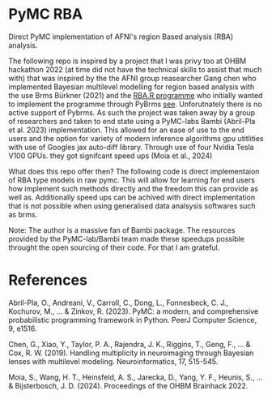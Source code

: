 # PyMC RBA
Direct PyMC implementation of AFNI's region Based analysis (RBA) analysis.

The following repo is inspired by a project that I was privy too at OHBM hackathon 2022 (at time did not have the technical skills to assist that much with) that was inspired by the the AFNI group reasearcher Gang chen who implemented Bayesian multilevel modelling for region based analysis with the use Brms Bürkner (2021) and the [RBA.R programme](https://github.com/afni/afni/blob/master/src/R_scripts/RBA.R) who initially wanted to implement the programme through PyBrms [see](https://github.com/adamhaber/pybrms). Unforutnately there is no active support of Pybrms. As such the project was taken away by a group of researchers and taken to end state using a PyMC-labs Bambi (Abril-Pla et al. 2023) implementation. This allowed for an ease of use to the end users and the option for variety of modern inference algorithms gpu utitlities with use of Googles jax auto-diff library. Through use of four Nvidia Tesla V100 GPUs. they got signifcant speed ups (Moia et al., 2024)

What does this repo offer then? The following code is direct implementaion of RBA type models in raw pymc. This will allow for learning for end users how implement such methods directly and the freedom this can provide as well as. Additionally speed ups can be achived with direct implementation that is not possible when using generalised data analsysis softwares such as brms.

Note: The author is a massive fan of Bambi package. The resources provided by the PyMC-lab/Bambi team made these speedups possible throught the open sourcing of their code. For that I am grateful.

# References

Abril-Pla, O., Andreani, V., Carroll, C., Dong, L., Fonnesbeck, C. J., Kochurov, M., ... & Zinkov, R. (2023). PyMC: a modern, and comprehensive probabilistic programming framework in Python. PeerJ Computer Science, 9, e1516.

Chen, G., Xiao, Y., Taylor, P. A., Rajendra, J. K., Riggins, T., Geng, F., ... & Cox, R. W. (2019). Handling multiplicity in neuroimaging through Bayesian lenses with multilevel modeling. Neuroinformatics, 17, 515-545.

Moia, S., Wang, H. T., Heinsfeld, A. S., Jarecka, D., Yang, Y. F., Heunis, S., ... & Bijsterbosch, J. D. (2024). Proceedings of the OHBM Brainhack 2022.